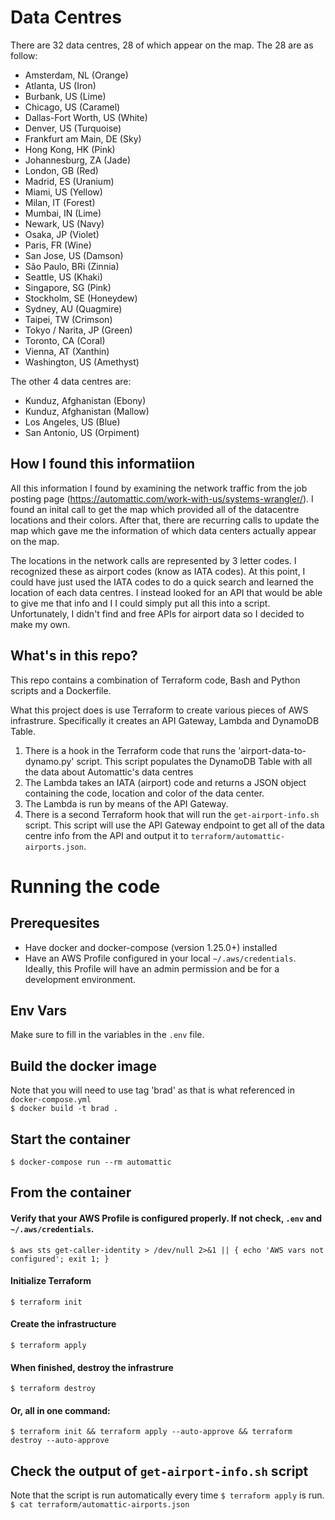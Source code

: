 # Data Centres
There are 32 data centres, 28 of which appear on the map. The 28 are as follow:
  * Amsterdam, NL (Orange)
  * Atlanta, US (Iron)
  * Burbank, US (Lime)
  * Chicago, US (Caramel)
  * Dallas-Fort Worth, US (White)
  * Denver, US (Turquoise)
  * Frankfurt am Main, DE (Sky)
  * Hong Kong, HK (Pink)
  * Johannesburg, ZA (Jade)
  * London, GB (Red)
  * Madrid, ES (Uranium)
  * Miami, US (Yellow)
  * Milan, IT (Forest)
  * Mumbai, IN (Lime)
  * Newark, US (Navy)
  * Osaka, JP (Violet)
  * Paris, FR (Wine)
  * San Jose, US (Damson)
  * São Paulo, BRi (Zinnia)
  * Seattle, US (Khaki)
  * Singapore, SG (Pink)
  * Stockholm, SE (Honeydew)
  * Sydney, AU (Quagmire)
  * Taipei, TW (Crimson)
  * Tokyo / Narita, JP (Green)
  * Toronto, CA (Coral)
  * Vienna, AT (Xanthin)
  * Washington, US (Amethyst)
  
The other 4 data centres are:
  * Kunduz, Afghanistan (Ebony)
  * Kunduz, Afghanistan (Mallow)
  * Los Angeles, US (Blue)
  * San Antonio, US (Orpiment)
  
## How I found this informatiion
All this information I found by examining the network traffic from the job posting page (https://automattic.com/work-with-us/systems-wrangler/). I found an inital call to get the map which provided all of the datacentre locations and their colors. After that, there are recurring calls to update the map which gave me the information of which data centers actually appear on the map.

The locations in the network calls are represented by 3 letter codes. I recognized these as airport codes (know as IATA codes). At this point, I could have just used the IATA codes to do a quick search and learned the location of each data centres. I instead looked for an API that would be able to give me that info and I I could simply put all this into a script. Unfortunately, I didn't find and free APIs for airport data so I decided to make my own.

## What's in this repo?
This repo contains a combination of Terraform code, Bash and Python scripts and a Dockerfile.

What this project does is use Terraform to create various pieces of AWS infrastrure. Specifically it creates an API Gateway, Lambda and DynamoDB Table. 
1. There is a  hook in the Terraform code that runs the 'airport-data-to-dynamo.py' script. This script populates the DynamoDB Table with all the data about Automattic's data centres
2. The Lambda takes an IATA (airport) code and returns a JSON object containing the code, location and color of the data center.
3. The Lambda is run by means of the API Gateway.
4. There is a second Terraform hook that will run the `get-airport-info.sh` script. This script will use the API Gateway endpoint to get all of the data centre info from the API and output it to `terraform/automattic-airports.json`.

# Running the code
## Prerequesites
  * Have docker and docker-compose (version 1.25.0+) installed
  * Have an AWS Profile configured in your local `~/.aws/credentials`. Ideally, this Profile will have an admin permission and be for a development environment.

## Env Vars
Make sure to fill in the variables in the `.env` file.

## Build the docker image
Note that you will need to use tag 'brad' as that is what referenced in `docker-compose.yml`  
```$ docker build -t brad .```

## Start the container
```$ docker-compose run --rm automattic```

## From the container
#### Verify that your AWS Profile is configured properly. If not check, `.env` and `~/.aws/credentials`.  
```$ aws sts get-caller-identity > /dev/null 2>&1 || { echo 'AWS vars not configured'; exit 1; }```

#### Initialize Terraform
```$ terraform init```

#### Create the infrastructure
```$ terraform apply```

#### When finished, destroy the infrastrure
```$ terraform destroy```

#### Or, all in one command:
```$ terraform init && terraform apply --auto-approve && terraform destroy --auto-approve```

## Check the output of `get-airport-info.sh` script
Note that the script is run automatically every time `$ terraform apply` is run.  
`$ cat terraform/automattic-airports.json`



